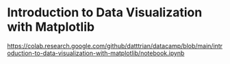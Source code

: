 # Introduction to Data Visualization with Matplotlib

https://colab.research.google.com/github/datttrian/datacamp/blob/main/introduction-to-data-visualization-with-matplotlib/notebook.ipynb
